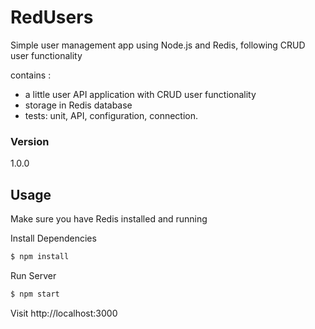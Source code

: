 # RedUsers
Simple user management app using Node.js and Redis, following CRUD user functionality

contains : 
* a little user API application with CRUD user functionality
* storage in Redis database
* tests: unit, API, configuration, connection.

### Version
1.0.0

## Usage

Make sure you have Redis installed and running

Install Dependencies

```sh
$ npm install
```

Run Server

```sh
$ npm start
```

Visit http://localhost:3000


